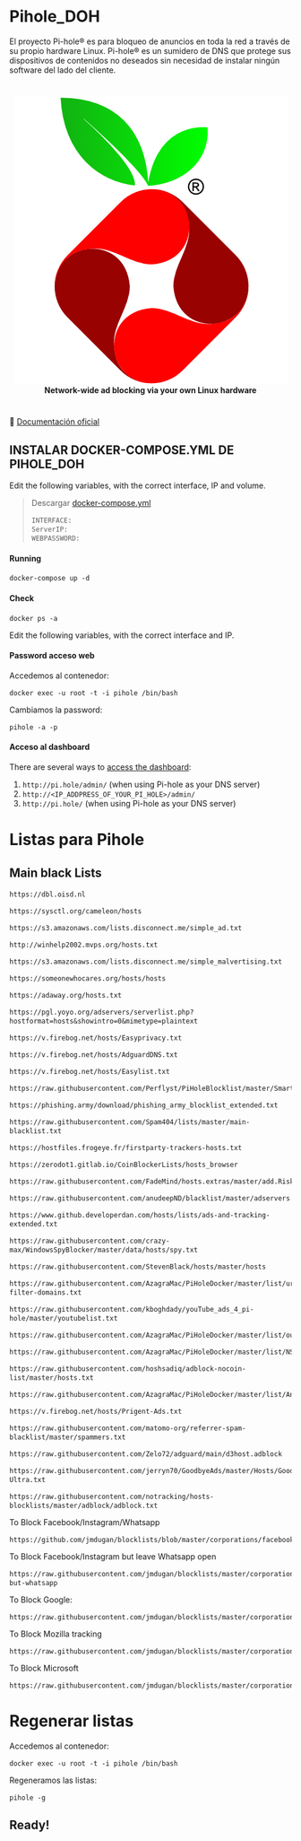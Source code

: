 # Pihole_DOH
El proyecto Pi-hole® es para bloqueo de anuncios en toda la red a través de su propio hardware Linux. Pi-hole® es un sumidero de DNS que protege sus dispositivos de contenidos no deseados sin necesidad de instalar ningún software del lado del cliente.

#

<p align="center">
    <a href="https://pi-hole.net/">
        <img src="https://github.com/JuanRodenas/Pihole_DOH/blob/main/pihole.png" alt="Pi-hole">
    </a>
    <br>
    <strong>Network-wide ad blocking via your own Linux hardware</strong>
</p>
<!-- markdownlint-enable MD033 -->

#

📁 [Documentación oficial](https://docs.pi-hole.net/)

## INSTALAR DOCKER-COMPOSE.YML DE PIHOLE_DOH
Edit the following variables, with the correct interface, IP and volume.
> Descargar [docker-compose.yml](https://github.com/JuanRodenas/Pihole_DOH/blob/main/docker-compose.yml)
>~~~
>INTERFACE:
>ServerIP:
>WEBPASSWORD:
>~~~

#### Running
~~~
docker-compose up -d
~~~

#### Check
~~~
docker ps -a
~~~

Edit the following variables, with the correct interface and IP.

#### Password acceso web
Accedemos al contenedor:
~~~
docker exec -u root -t -i pihole /bin/bash
~~~
Cambiamos la password:
~~~
pihole -a -p
~~~

#### Acceso al dashboard
There are several ways to [access the dashboard](https://discourse.pi-hole.net/t/how-do-i-access-pi-holes-dashboard-admin-interface/3168):

1. `http://pi.hole/admin/` (when using Pi-hole as your DNS server)
2. `http://<IP_ADDPRESS_OF_YOUR_PI_HOLE>/admin/`
3. `http://pi.hole/` (when using Pi-hole as your DNS server)



# Listas para Pihole

## Main black Lists
~~~
https://dbl.oisd.nl 
~~~
~~~
https://sysctl.org/cameleon/hosts 
~~~
~~~
https://s3.amazonaws.com/lists.disconnect.me/simple_ad.txt 
~~~
~~~
http://winhelp2002.mvps.org/hosts.txt 
~~~
~~~
https://s3.amazonaws.com/lists.disconnect.me/simple_malvertising.txt 
~~~
~~~
https://someonewhocares.org/hosts/hosts 
~~~
~~~
https://adaway.org/hosts.txt 
~~~
~~~
https://pgl.yoyo.org/adservers/serverlist.php?hostformat=hosts&showintro=0&mimetype=plaintext 
~~~
~~~
https://v.firebog.net/hosts/Easyprivacy.txt 
~~~
~~~
https://v.firebog.net/hosts/AdguardDNS.txt 
~~~
~~~
https://v.firebog.net/hosts/Easylist.txt 
~~~
~~~
https://raw.githubusercontent.com/Perflyst/PiHoleBlocklist/master/SmartTV.txt 
~~~
~~~
https://phishing.army/download/phishing_army_blocklist_extended.txt 
~~~
~~~
https://raw.githubusercontent.com/Spam404/lists/master/main-blacklist.txt 
~~~
~~~
https://hostfiles.frogeye.fr/firstparty-trackers-hosts.txt 
~~~
~~~
https://zerodot1.gitlab.io/CoinBlockerLists/hosts_browser 
~~~
~~~
https://raw.githubusercontent.com/FadeMind/hosts.extras/master/add.Risk/hosts 
~~~
~~~
https://raw.githubusercontent.com/anudeepND/blacklist/master/adservers.txt 
~~~
~~~
https://www.github.developerdan.com/hosts/lists/ads-and-tracking-extended.txt 
~~~
~~~
https://raw.githubusercontent.com/crazy-max/WindowsSpyBlocker/master/data/hosts/spy.txt 
~~~
~~~
https://raw.githubusercontent.com/StevenBlack/hosts/master/hosts 
~~~
~~~
https://raw.githubusercontent.com/AzagraMac/PiHoleDocker/master/list/urlhaus-filter-domains.txt 
~~~
~~~
https://raw.githubusercontent.com/kboghdady/youTube_ads_4_pi-hole/master/youtubelist.txt 
~~~
~~~
https://raw.githubusercontent.com/AzagraMac/PiHoleDocker/master/list/outapzazaList.txt 
~~~
~~~
https://raw.githubusercontent.com/AzagraMac/PiHoleDocker/master/list/NSABlocklist.txt 
~~~
~~~
https://raw.githubusercontent.com/hoshsadiq/adblock-nocoin-list/master/hosts.txt 
~~~
~~~
https://raw.githubusercontent.com/AzagraMac/PiHoleDocker/master/list/AndroidTracking.txt 
~~~
~~~
https://v.firebog.net/hosts/Prigent-Ads.txt 
~~~
~~~
https://raw.githubusercontent.com/matomo-org/referrer-spam-blacklist/master/spammers.txt 
~~~
~~~
https://raw.githubusercontent.com/Zelo72/adguard/main/d3host.adblock
~~~
~~~
https://raw.githubusercontent.com/jerryn70/GoodbyeAds/master/Hosts/GoodbyeAds-Ultra.txt
~~~
~~~
https://raw.githubusercontent.com/notracking/hosts-blocklists/master/adblock/adblock.txt
~~~
To Block Facebook/Instagram/Whatsapp
~~~
https://github.com/jmdugan/blocklists/blob/master/corporations/facebook/all
~~~
To Block Facebook/Instagram but leave Whatsapp open
~~~
https://raw.githubusercontent.com/jmdugan/blocklists/master/corporations/facebook/all-but-whatsapp
~~~
To Block Google:
~~~
https://raw.githubusercontent.com/jmdugan/blocklists/master/corporations/google/all
~~~
To Block Mozilla tracking
~~~
https://raw.githubusercontent.com/jmdugan/blocklists/master/corporations/mozilla/all
~~~
To Block Microsoft
~~~
https://raw.githubusercontent.com/jmdugan/blocklists/master/corporations/microsoft/all
~~~

# Regenerar listas
Accedemos al contenedor:
~~~
docker exec -u root -t -i pihole /bin/bash
~~~
Regeneramos las listas:
~~~
pihole -g
~~~

## Ready!
